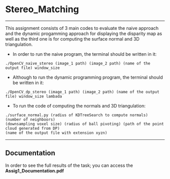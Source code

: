 # Stereo_Matching
___
This assignment consists of 3 main codes to evaluate the naive approach and the dynamic progamming approach for displaying the disparity map as well as the third one is for computing the surface normal and 3D triangulation.

* In order to run the naive program, the terminal should be written in it:
```
./OpenCV_naive_stereo (image_1 path) (image_2 path) (name of the output file) window_size
```

* Although to run the dynamic programming program, the terminal should be written in it:
```
./OpenCV_dp_stereo (image_1 path) (image_2 path) (name of the output file) window_size lambada
```

* To run the code of computing the normals and 3D triangulation:
```
./surface_normal.py (radius of KDTreeSearch to compute normals) (number of neighboors) 
(downsampling voxel size) (radius of ball pivoting) (path of the point cloud generated from DP) 
(name of the output file with extension xyzn)
```
___
## **Documentation**

In order to see the full results of the task; you can access the **Assig1_Documentation.pdf**
